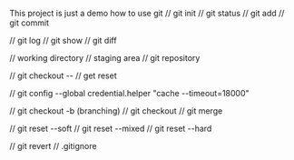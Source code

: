 This project is just a demo how to use git
// git init
// git status
// git add
// git commit

// git log
// git show
// git diff

// working directory
// staging area
// git repository

// git checkout -- <file>
// get reset

// git config --global credential.helper "cache --timeout=18000"

// git checkout -b <branch> (branching)
// git checkout <branch>
// git merge

// git reset --soft <to commit>
// git reset --mixed <to commit>
// git reset --hard <to commit>

// git revert <commit>
// .gitignore